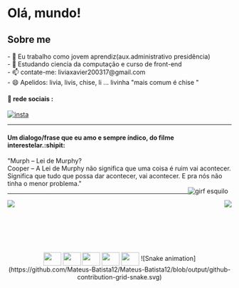 <h1>Olá, mundo!</h1>
<div> 
  <!-- meu perfil  inicio -->
<h2>Sobre me</h2>
- 🔭  Eu trabalho como jovem aprendiz(aux.administrativo presidência)<br> 
- 🌱 Estudando ciencia da computação e curso de front-end<br> 
- 📫 contate-me: liviaxavier200317@gmail.com<br>
- 😄 Apelidos: livia, livis, chise, li ... livinha "mais comum é chise "<br>
  <h4> 📱 rede sociais :</h4>
  <a href="http://www.instagram.com/livis.raw/"><img src="https://img.shields.io/badge/Instagram-E4405F?style=for-the-badge&logo=instagram&logoColor=white" alt=" insta"></a>
</div>
<hr>
<div class="girfesq">
<h4>Um dialogo/frase que eu amo e sempre índico, do filme interestelar.:shipit:</h4>
<p>"Murph – Lei de Murphy? <br> Cooper – A Lei de Murphy não significa que uma coisa é ruim vai acontecer. Significa que tudo que possa dar acontecer, vai acontecer. E pra nós não tinha o menor problema." <br> <img align="right" width="98px" heigth="88px"
      src="https://media4.giphy.com/media/oPu2IgQHwb3Qk/200.webp?cid=ecf05e47c7eldp0h96v3d2ndmdije8v64en6rd350uavx32n&rid=200.webp&ct=g"
      alt="girf esquilo"/><hr>

</div>
  <!-- m p final -->
<div>
  <a href="https://github.com/Devliviax">
  <img height="100" align="right" src="https://github-readme-stats.vercel.app/api/top-langs/?username=Devliviax&theme=tokyonight&hide_border=false&&layout=compact"/>
    <img height="100" align="left" src="https://github-readme-stats.vercel.app/api?username=Devliviax&show_icons=true&theme=tokyonight"/>
</div>
    <!-- inicio linguagens -->
  
<div  style="display:inline-block"  align="center" ><br>

 <img align="center" height="30" width="40" src="https://cdn.jsdelivr.net/gh/devicons/devicon/icons/html5/html5-original.svg" />
 <img align="center" height="30" width="40" src="https://cdn.jsdelivr.net/gh/devicons/devicon/icons/css3/css3-original.svg" />
 <img align="center" height="30" width="40"src="https://cdn.jsdelivr.net/gh/devicons/devicon/icons/figma/figma-original.svg" />
 <img align="center" height="30" width="40" src="https://cdn.jsdelivr.net/gh/devicons/devicon/icons/github/github-original.svg" />
 <img align="center" height="30" width="40" src="https://cdn.jsdelivr.net/gh/devicons/devicon/icons/vscode/vscode-original.svg" />
  <!-- fim linhuagens -->
   ![Snake animation](https://github.com/Mateus-Batista12/Mateus-Batista12/blob/output/github-contribution-grid-snake.svg)
  
</div>
 
